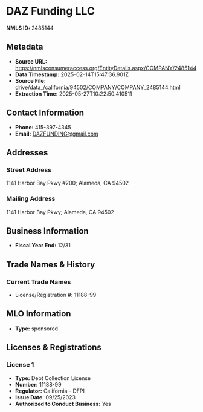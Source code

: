 # DAZ Funding LLC

**NMLS ID:** 2485144

## Metadata
- **Source URL:** https://nmlsconsumeraccess.org/EntityDetails.aspx/COMPANY/2485144
- **Data Timestamp:** 2025-02-14T15:47:36.901Z
- **Source File:** drive/data_/california/94502/COMPANY/COMPANY_2485144.html
- **Extraction Time:** 2025-05-27T10:22:50.410511

## Contact Information
- **Phone:** 415-397-4345
- **Email:** DAZFUNDING@gmail.com

## Addresses
### Street Address
1141 Harbor Bay Pkwy #200; Alameda, CA 94502

### Mailing Address
1141 Harbor Bay Pkwy; Alameda, CA 94502

## Business Information
- **Fiscal Year End:** 12/31

## Trade Names & History
### Current Trade Names
- License/Registration #: 11188-99

## MLO Information
- **Type:** sponsored

## Licenses & Registrations

### License 1
- **Type:** Debt Collection License
- **Number:** 11188-99
- **Regulator:** California - DFPI
- **Issue Date:** 09/25/2023
- **Authorized to Conduct Business:** Yes
